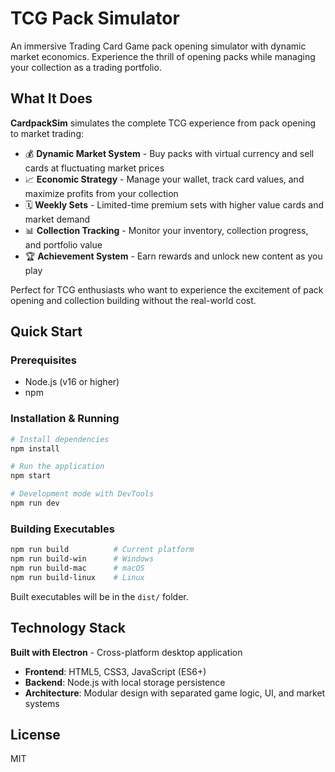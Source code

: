 # TCG Pack Simulator

An immersive Trading Card Game pack opening simulator with dynamic market economics. Experience the thrill of opening packs while managing your collection as a trading portfolio.

## What It Does

**CardpackSim** simulates the complete TCG experience from pack opening to market trading:

- 💰 **Dynamic Market System** - Buy packs with virtual currency and sell cards at fluctuating market prices  
- 📈 **Economic Strategy** - Manage your wallet, track card values, and maximize profits from your collection
- 🗓️ **Weekly Sets** - Limited-time premium sets with higher value cards and market demand
- 📊 **Collection Tracking** - Monitor your inventory, collection progress, and portfolio value
- 🏆 **Achievement System** - Earn rewards and unlock new content as you play

Perfect for TCG enthusiasts who want to experience the excitement of pack opening and collection building without the real-world cost.

## Quick Start

### Prerequisites
- Node.js (v16 or higher)
- npm

### Installation & Running
```bash
# Install dependencies
npm install

# Run the application
npm start

# Development mode with DevTools
npm run dev
```

### Building Executables
```bash
npm run build          # Current platform
npm run build-win      # Windows
npm run build-mac      # macOS  
npm run build-linux    # Linux
```
Built executables will be in the `dist/` folder.

## Technology Stack

**Built with Electron** - Cross-platform desktop application
- **Frontend**: HTML5, CSS3, JavaScript (ES6+)
- **Backend**: Node.js with local storage persistence
- **Architecture**: Modular design with separated game logic, UI, and market systems

## License

MIT